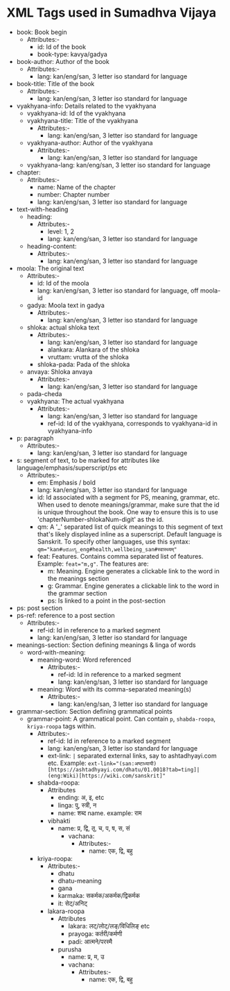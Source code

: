 # XML Tags used in Sumadhva Vijaya
- book: Book begin
  - Attributes:-
    - id: Id of the book
    - book-type: kavya/gadya
- book-author: Author of the book
  - Attributes:-
    - lang: kan/eng/san, 3 letter iso standard for language
- book-title: Title of the book
  - Attributes:-
    - lang: kan/eng/san, 3 letter iso standard for language
- vyakhyana-info: Details related to the vyakhyana
  - vyakhyana-id: Id of the vyakhyana
  - vyakhyana-title: Title of the vyakhyana
    - Attributes:-
      - lang: kan/eng/san, 3 letter iso standard for language
  - vyakhyana-author: Author of the vyakhyana
    - Attributes:-
      - lang: kan/eng/san, 3 letter iso standard for language
  - vyakhyana-lang: kan/eng/san, 3 letter iso standard for language
- chapter:
  - Attributes:-
    - name: Name of the chapter
    - number: Chapter number
    - lang: kan/eng/san, 3 letter iso standard for language
- text-with-heading
  - heading:
    - Attributes:-
      - level: 1, 2
      - lang: kan/eng/san, 3 letter iso standard for language
  - heading-content:
    - Attributes:-
      - lang: kan/eng/san, 3 letter iso standard for language
- moola: The original text
  - Attributes:-
    - id: Id of the moola
    - lang: kan/eng/san, 3 letter iso standard for language, off moola-id
  - gadya: Moola text in gadya
    - Attributes:-
      - lang: kan/eng/san, 3 letter iso standard for language
  - shloka: actual shloka text
    - Attributes:-
      - lang: kan/eng/san, 3 letter iso standard for language
      - alankara: Alankara of the shloka
      - vruttam: vrutta of the shloka
    - shloka-pada: Pada of the shloka
  - anvaya: Shloka anvaya
    - Attributes:-
      - lang: kan/eng/san, 3 letter iso standard for language
  - pada-cheda
  - vyakhyana: The actual vyakhyana
    - Attributes:-
      - lang: kan/eng/san, 3 letter iso standard for language
      - ref-id: Id of the vyakhyana, corresponds to vyakhyana-id in vyakhyana-info
- p: paragraph
  - Attributes:-
    - lang: kan/eng/san, 3 letter iso standard for language
- s: segment of text, to be marked for attributes like language/emphasis/superscript/ps etc
  - Attributes:-
    - em: Emphasis / bold
    - lang: kan/eng/san, 3 letter iso standard for language
    - id: Id associated with a segment for PS, meaning, grammar, etc. When used to denote meanings/grammar, make sure that the id is unique throughout the book. One way to ensure this is to use 'chapterNumber-shlokaNum-digit' as the id.
    - qm: A '_' separated list of quick meanings to this segment of text that's likely displayed inline as a superscript. Default language is Sanskrit. To specify other languages, use this syntax: `qm="kan#ಆರೋಗ್ಯ_eng#health,wellbeing_san#स्वास्थ्यम्"`
    - feat: Features. Contains comma separated list of features. Example: `feat="m,g"`. The features are:
      - m: Meaning. Engine generates a clickable link to the word in the meanings section
      - g: Grammar. Engine generates a clickable link to the word in the grammar section
      - ps: Is linked to a point in the post-section
- ps: post section
- ps-ref: reference to a post section
  - Attributes:-
    - ref-id: Id in reference to a marked segment
    - lang: kan/eng/san, 3 letter iso standard for language
- meanings-section: Section defining meanings & linga of words
  - word-with-meaning:
    - meaning-word: Word referenced
      - Attributes:-
        - ref-id: Id in reference to a marked segment
        - lang: kan/eng/san, 3 letter iso standard for language
    - meaning: Word with its comma-separated meaning(s)
      - Attributes:-
        - lang: kan/eng/san, 3 letter iso standard for language
- grammar-section: Section defining grammatical points
  - grammar-point: A grammatical point. Can contain `p`, `shabda-roopa`, `kriya-roopa` tags within.
    - Attributes:-
      - ref-id: Id in reference to a marked segment
      - lang: kan/eng/san, 3 letter iso standard for language
      - ext-link: `|` separated external links, say to ashtadhyayi.com etc. Example: `ext-link="(san:अष्टाध्यायी)[https://ashtadhyayi.com/dhatu/01.0018?tab=ting]|(eng:Wiki)[https://wiki.com/sanskrit]"` 
    - shabda-roopa:
      - Attributes
        - ending: अ, इ, etc
        - linga: पु, स्त्री, न
        - name: शब्द name. example: राम
      - vibhakti
        - name: प्र, द्वि, तृ, च, प, ष, स, सं
          - vachana:
            - Attributes:-
              - name: एक, द्वि, बहु
    - kriya-roopa:
      - Attributes:-
        - dhatu
        - dhatu-meaning
        - gana
        - karmaka: सकर्मक/अकर्मक/द्विकर्मक
        - it: सेट्/अनिट्
      - lakara-roopa
        - Attributes
          - lakara: लट्/लोट्/लङ्/विधिलिङ् etc
          - prayoga: कर्तरी/कर्मणी 
          - padi: आत्मने/परस्मै
        - purusha
          - name: प्र, म, उ
          - vachana:
            - Attributes:-
              - name: एक, द्वि, बहु
